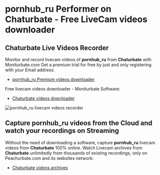 # pornhub_ru Performer on Chaturbate - Free LiveCam videos downloader

## Chaturbate Live Videos Recorder

Monitor and record livecam videos of **pornhub_ru** from **Chaturbate** with Moniturbate.com
Get a premium trial for free by just and only registering with your Email address:
* [pornhub_ru Premium videos downloader](https://moniturbate.com/request-demo-licence-key.html)

Free livecam videos downloader - Moniturbate Software:
* [Chaturbate videos downloader](https://moniturbate.com/moniturbate-download-software.html)

![pornhub_ru livecam videos recorder](https://peachurnet.com/templates/moniturbate-software.png)


## Capture pornhub_ru videos from the Cloud and watch your recordings on Streaming

Without the need of downloading a software, capture **pornhub_ru** livecam videos from **Chaturbate** 100% online.
Watch Livecam archives from **Chaturbate** unlimitedly from thousands of existing recordings, only on Peachurbate.com and its websites network:
* [Chaturbate videos archives](https://peachurnet.com/)